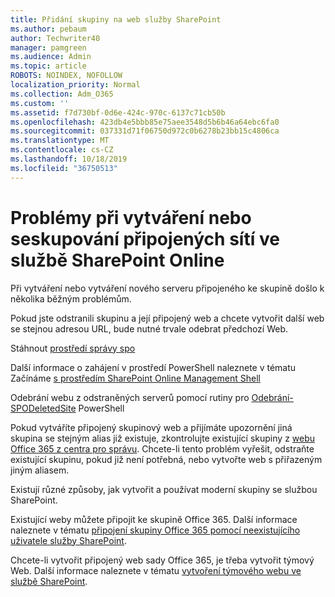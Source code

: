 ```yaml
---
title: Přidání skupiny na web služby SharePoint
ms.author: pebaum
author: Techwriter40
manager: pamgreen
ms.audience: Admin
ms.topic: article
ROBOTS: NOINDEX, NOFOLLOW
localization_priority: Normal
ms.collection: Adm_O365
ms.custom: ''
ms.assetid: f7d730bf-0d6e-424c-970c-6137c71cb50b
ms.openlocfilehash: 423db4e5bbb85e75aee3548d5b6b46a64ebc6fa0
ms.sourcegitcommit: 037331d71f06750d972c0b6278b23bb15c4806ca
ms.translationtype: MT
ms.contentlocale: cs-CZ
ms.lasthandoff: 10/18/2019
ms.locfileid: "36750513"
---
```

# <a name="issues-when-creating-or-group-connected-sites-in-sharepoint-online"></a>Problémy při vytváření nebo seskupování připojených sítí ve službě SharePoint Online

Při vytváření nebo vytváření nového serveru připojeného ke skupině došlo k několika běžným problémům.

 Pokud jste odstranili skupinu a její připojený web a chcete vytvořit další web se stejnou adresou URL, bude nutné trvale odebrat předchozí Web.

Stáhnout [prostředí správy spo](https://support.office.com/article/introduction-to-the-sharepoint-online-management-shell-c16941c3-19b4-4710-8056-34c034493429)

 Další informace o zahájení v prostředí PowerShell naleznete v tématu Začínáme [s prostředím SharePoint Online Management Shell](https://docs.microsoft.com/powershell/module/sharepoint-online/remove-sposite?view=sharepoint-ps)

Odebrání webu z odstraněných serverů pomocí rutiny pro [Odebrání-SPODeletedSite](https://docs.microsoft.com/powershell/module/sharepoint-online/remove-sposite?view=sharepoint-ps) PowerShell

Pokud vytváříte připojený skupinový web a přijímáte upozornění jiná skupina se stejným alias již existuje, zkontrolujte existující skupiny z [webu Office 365 z centra pro správu](https://admin.microsoft.com/Adminportal/Home?source=applauncher#/groups). Chcete-li tento problém vyřešit, odstraňte existující skupinu, pokud již není potřebná, nebo vytvořte web s přiřazeným jiným aliasem.

Existují různé způsoby, jak vytvořit a používat moderní skupiny se službou SharePoint.

Existující weby můžete připojit ke skupině Office 365. Další informace naleznete v tématu [připojení skupiny Office 365 pomocí neexistujícího uživatele služby SharePoint](https://docs.microsoft.com/sharepoint/dev/transform/modernize-connect-to-office365-group#connect-an-office-365-group-using-the-sharepoint-user-interface).

Chcete-li vytvořit připojený web sady Office 365, je třeba vytvořit týmový Web. Další informace naleznete v tématu [vytvoření týmového webu ve službě SharePoint](https://support.office.com/article/create-a-team-site-in-sharepoint-ef10c1e7-15f3-42a3-98aa-b5972711777d).

